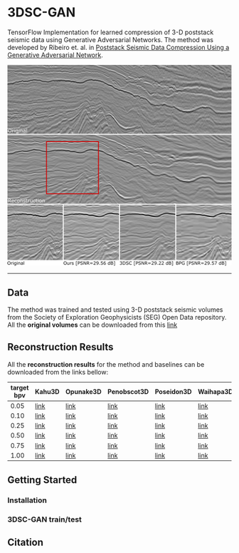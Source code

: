 # 3DSC-GAN

TensorFlow Implementation for learned compression of 3-D poststack seismic data using Generative Adversarial Networks. The method was developed by Ribeiro et. al. in [Poststack Seismic Data Compression Using a Generative Adversarial Network](#).

![Comparison of a reconstructed 2-D slice (200 × 650 pixels) from Poseidon3D volume compressed with extremely low target bit rate (0.1 bpv)](images/reconstruction.png)

-------------------------------------------------

## Data
The method was trained and tested using 3-D poststack seismic volumes from the Society of Exploration Geophysicists (SEG) Open Data repository. All the **original volumes** can be downloaded from this [link](http://www.gcg.ufjf.br/files/3dsc-gan/original_data.zip)

## Reconstruction Results
All the **reconstruction results** for the method and baselines can be downloaded from the links bellow:

| target bpv | Kahu3D | Opunake3D| Penobscot3D | Poseidon3D | Waihapa3D |
|------|------|------|------|------|------|
| 0.05 | [link](http://www.gcg.ufjf.br/files/3dsc-gan/Kahu3D_bpv_0.05.zip) | [link](http://www.gcg.ufjf.br/files/3dsc-gan/Opunake3D_bpv_0.05.zip) | [link](http://www.gcg.ufjf.br/files/3dsc-gan/Penobscot3D_bpv_0.05.zip) | [link](http://www.gcg.ufjf.br/files/3dsc-gan/Poseidon3D_bpv_0.05.zip) | [link](http://www.gcg.ufjf.br/files/3dsc-gan/Waihapa3D_bpv_0.05.zip) |
| 0.10 | [link](http://www.gcg.ufjf.br/files/3dsc-gan/Kahu3D_bpv_0.10.zip) | [link](http://www.gcg.ufjf.br/files/3dsc-gan/Opunake3D_bpv_0.10.zip) | [link](http://www.gcg.ufjf.br/files/3dsc-gan/Penobscot3D_bpv_0.10.zip) | [link](http://www.gcg.ufjf.br/files/3dsc-gan/Poseidon3D_bpv_0.10.zip) | [link](http://www.gcg.ufjf.br/files/3dsc-gan/Waihapa3D_bpv_0.10.zip) |
| 0.25 | [link](http://www.gcg.ufjf.br/files/3dsc-gan/Kahu3D_bpv_0.25.zip) | [link](http://www.gcg.ufjf.br/files/3dsc-gan/Opunake3D_bpv_0.25.zip) | [link](http://www.gcg.ufjf.br/files/3dsc-gan/Penobscot3D_bpv_0.25.zip) | [link](http://www.gcg.ufjf.br/files/3dsc-gan/Poseidon3D_bpv_0.25.zip) | [link](http://www.gcg.ufjf.br/files/3dsc-gan/Waihapa3D_bpv_0.25.zip) |
| 0.50 | [link](http://www.gcg.ufjf.br/files/3dsc-gan/Kahu3D_bpv_0.50.zip) | [link](http://www.gcg.ufjf.br/files/3dsc-gan/Opunake3D_bpv_0.50.zip) | [link](http://www.gcg.ufjf.br/files/3dsc-gan/Penobscot3D_bpv_0.50.zip) | [link](http://www.gcg.ufjf.br/files/3dsc-gan/Poseidon3D_bpv_0.50.zip) | [link](http://www.gcg.ufjf.br/files/3dsc-gan/Waihapa3D_bpv_0.50.zip) |
| 0.75 | [link](http://www.gcg.ufjf.br/files/3dsc-gan/Kahu3D_bpv_0.75.zip) | [link](http://www.gcg.ufjf.br/files/3dsc-gan/Opunake3D_bpv_0.75.zip) | [link](http://www.gcg.ufjf.br/files/3dsc-gan/Penobscot3D_bpv_0.75.zip) | [link](http://www.gcg.ufjf.br/files/3dsc-gan/Poseidon3D_bpv_0.75.zip) | [link](http://www.gcg.ufjf.br/files/3dsc-gan/Waihapa3D_bpv_0.75.zip) |
| 1.00 | [link](http://www.gcg.ufjf.br/files/3dsc-gan/Kahu3D_bpv_1.00.zip) | [link](http://www.gcg.ufjf.br/files/3dsc-gan/Opunake3D_bpv_1.00.zip) | [link](http://www.gcg.ufjf.br/files/3dsc-gan/Penobscot3D_bpv_1.00.zip) | [link](http://www.gcg.ufjf.br/files/3dsc-gan/Poseidon3D_bpv_1.00.zip) | [link](http://www.gcg.ufjf.br/files/3dsc-gan/Waihapa3D_bpv_1.00.zip) |

## Getting Started

### Installation

### 3DSC-GAN train/test

## Citation